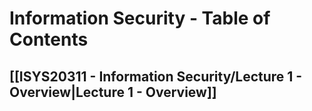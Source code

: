 # Information Security - Table of Contents
## [[ISYS20311 - Information Security/Lecture 1 - Overview|Lecture 1 - Overview]]

